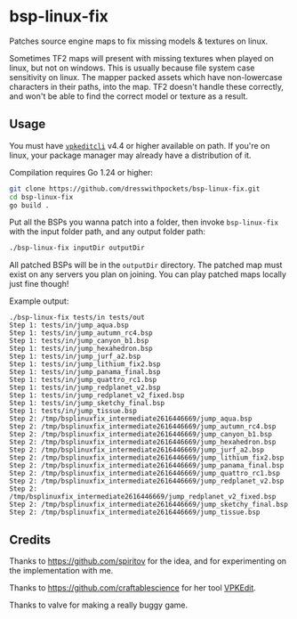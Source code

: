 # bsp-linux-fix

Patches source engine maps to fix missing models & textures on linux.

Sometimes TF2 maps will present with missing textures when played on linux, but not on windows. This is usually because file system case sensitivity on linux. The mapper packed assets which have non-lowercase characters in their paths, into the map. TF2 doesn't handle these correctly, and won't be able to find the correct model or texture as a result.

## Usage

You must have [`vpkeditcli`](https://github.com/craftablescience/VPKEdit) v4.4 or higher available on path. If you're on linux, your package manager may already have a distribution of it.

Compilation requires Go 1.24 or higher:

```sh
git clone https://github.com/dresswithpockets/bsp-linux-fix.git
cd bsp-linux-fix
go build .
```

Put all the BSPs you wanna patch into a folder, then invoke `bsp-linux-fix` with the input folder path, and any output folder path:

```sh
./bsp-linux-fix inputDir outputDir
```

All patched BSPs will be in the `outputDir` directory. The patched map must exist on any servers you plan on joining. You can play patched maps locally just fine though!

Example output:
```
./bsp-linux-fix tests/in tests/out
Step 1: tests/in/jump_aqua.bsp
Step 1: tests/in/jump_autumn_rc4.bsp
Step 1: tests/in/jump_canyon_b1.bsp
Step 1: tests/in/jump_hexahedron.bsp
Step 1: tests/in/jump_jurf_a2.bsp
Step 1: tests/in/jump_lithium_fix2.bsp
Step 1: tests/in/jump_panama_final.bsp
Step 1: tests/in/jump_quattro_rc1.bsp
Step 1: tests/in/jump_redplanet_v2.bsp
Step 1: tests/in/jump_redplanet_v2_fixed.bsp
Step 1: tests/in/jump_sketchy_final.bsp
Step 1: tests/in/jump_tissue.bsp
Step 2: /tmp/bsplinuxfix_intermediate2616446669/jump_aqua.bsp
Step 2: /tmp/bsplinuxfix_intermediate2616446669/jump_autumn_rc4.bsp
Step 2: /tmp/bsplinuxfix_intermediate2616446669/jump_canyon_b1.bsp
Step 2: /tmp/bsplinuxfix_intermediate2616446669/jump_hexahedron.bsp
Step 2: /tmp/bsplinuxfix_intermediate2616446669/jump_jurf_a2.bsp
Step 2: /tmp/bsplinuxfix_intermediate2616446669/jump_lithium_fix2.bsp
Step 2: /tmp/bsplinuxfix_intermediate2616446669/jump_panama_final.bsp
Step 2: /tmp/bsplinuxfix_intermediate2616446669/jump_quattro_rc1.bsp
Step 2: /tmp/bsplinuxfix_intermediate2616446669/jump_redplanet_v2.bsp
Step 2: /tmp/bsplinuxfix_intermediate2616446669/jump_redplanet_v2_fixed.bsp
Step 2: /tmp/bsplinuxfix_intermediate2616446669/jump_sketchy_final.bsp
Step 2: /tmp/bsplinuxfix_intermediate2616446669/jump_tissue.bsp
```

## Credits

Thanks to https://github.com/spiritov for the idea, and for experimenting on the implementation with me.

Thanks to https://github.com/craftablescience for her tool [VPKEdit](https://github.com/craftablescience/VPKEdit).

Thanks to valve for making a really buggy game.